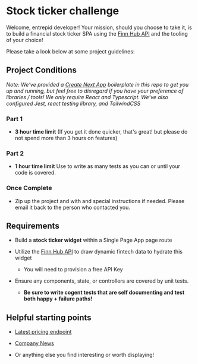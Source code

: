 # Stock ticker challenge

Welcome, entrepid developer!  Your mission, should you choose to take it, is to build a financial stock ticker SPA using the [Finn Hub API](https://finnhub.io/docs/api/introduction) and the tooling of your choice!

Please take a look below at some project guidelines:

## Project Conditions

*Note: We've provided a [Create Next App](https://nextjs.org/docs/api-reference/create-next-app) boilerplate in this repo to get you up and running, but feel free to disregard if you have your preference of libraries / tools! We only require React and Typescript. We've also configured Jest, react testing library, and TailwindCSS*

### Part 1
- **3 hour time limit** (If you get it done quicker, that's great! but please do not spend more than 3 hours on features)

### Part 2

- **1 hour time limit** Use to write as many tests as you can or until your code is covered.

### Once Complete

- Zip up the project and with and special instructions if needed. Please email it back to the person who contacted you.

## Requirements

- Build a **stock ticker widget** within a Single Page App page route

- Utilize the [Finn Hub API](https://finnhub.io) to draw dynamic fintech data to hydrate this widget
  - You will need to provision a free API Key

- Ensure any components, state, or controllers are covered by unit tests.
  - **Be sure to write cogent tests that are self documenting and test both happy + failure paths!**

## Helpful starting points

- [Latest pricing endpoint](https://finnhub.io/docs/api/quote)

- [Company News](https://finnhub.io/docs/api/company-news)

- Or anything else you find interesting or worth displaying!